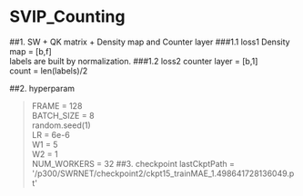 # SVIP_Counting

##1. SW + QK matrix + Density map  and Counter layer
###1.1 loss1 
Density map = [b,f]  \
labels are built by normalization.
###1.2 loss2 
counter layer = [b,1] \
count =  len(labels)/2


##2.  hyperparam
>FRAME = 128\
BATCH_SIZE = 8\
random.seed(1)\
LR = 6e-6\
W1 = 5\
W2 = 1\
NUM_WORKERS = 32
##3. checkpoint
lastCkptPath = '/p300/SWRNET/checkpoint2/ckpt15_trainMAE_1.498641728136049.pt'